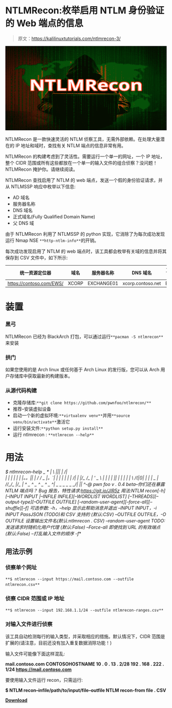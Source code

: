 # NTLMRecon:枚举启用 NTLM 身份验证的 Web 端点的信息

> 原文：<https://kalilinuxtutorials.com/ntlmrecon-3/>

[![](img//198d7be9d767e138a4417ecb5fd108e0.png)](https://blogger.googleusercontent.com/img/b/R29vZ2xl/AVvXsEjAgsabunD0W6oikwB0166NbG2H_2ql3CrIpjHjMOZoViiCBTFEobqegd6nc6-iBkHqT2RhyRbXd4-n4HtTDKJKS410QDqujgzf3iagQSdoBCz5P2aTE7AtcmzgI1VfAQt2sZrOlPayw3MOZMUMJpkpqEdEvO_lg-zDIPpK93AMkweJjkjVGzal-VVk/s728/NTML(1)%20(1).png)

NTLMRecon 是一款快速灵活的 NTLM 侦察工具，无需外部依赖。在处理大量潜在的 IP 地址和域时，查找有关 NTLM 端点的信息非常有用。

NTLMRecon 的构建考虑到了灵活性。需要运行一个单一的网址，一个 IP 地址，整个 CIDR 范围或所有这些都放在一个单一的输入文件的组合侦察？没问题！NTLMRecon 掩护你。请继续阅读。

NTLMRecon 查找启用了 NTLM 的 web 端点，发送一个假的身份验证请求，并从 NTLMSSP 响应中枚举以下信息:

*   AD 域名
*   服务器名称
*   DNS 域名
*   正式域名(Fully Qualified Domain Name)
*   父 DNS 域

由于 NTLMRecon 利用了 NTLMSSP 的 python 实现，它消除了为每次成功发现运行 Nmap NSE `**http-ntlm-info**`的开销。

每次成功发现启用了 NTLM 的 web 端点时，该工具都会枚举有关域的信息并将其保存到 CSV 文件中，如下所示:

| 统一资源定位器 | 域名 | 服务器名称 | DNS 域名 | 正式域名(Fully Qualified Domain Name) | DNS 域 |
| --- | --- | --- | --- | --- | --- |
| https://contoso.com/EWS/ | XCORP | EXCHANGE01 | xcorp.contoso.net | EXCHANGE01.xcorp.contoso.net | contoso.net |

# 装置

### 黑弓

NTLMRecon 已经为 BlackArch 打包，可以通过运行`**pacman -S ntlmrecon**`来安装

### 拱门

如果您使用的是 Arch linux 或任何基于 Arch Linux 的发行版，您可以从 Arch 用户存储库中获取最新的构建版本。

### 从源代码构建

*   克隆存储库:`**git clone https://github.com/pwnfoo/ntlmrecon/**`
*   推荐–安装虚拟设备
*   启动一个新的虚拟环境:`**virtualenv venv**`并用`**source venv/bin/activate**`激活它
*   运行安装文件:`**python setup.py install**`
*   运行 ntlmrecon : `**ntlmrecon --help**`

# 用法

**$ ntlmrecon–help
_ _*_* *| \ |*|*| | \/|*\
| | | | | | |。。|| | */ /* _
|。`| | | | | | | \/| | |/_ \/_ | ' _ \ | | | | |*| | | | | | \ \/(|()| | | | _ | _/_/_*/_ |*/_ | ^ _ ^ _ ^ _ ^ _ ^*| _ _ _ _ _ _/*| |*| ^-@ pwn foo
v . 0.4 beta–你们还在暴露 NTLM 端点吗？
Bug 报告，特性请求:https://git.io/JIR5z
用法:NTLM recon[-h][–INPUT INPUT |–INFILE INFILE][–WORDLIST WORDLIST]
[–THREADS][–output-type][–OUTFILE OUTFILE]
[–random-user-agent][–force-all][–shuffle][–f]
可选参数:
-h，–help 显示此帮助消息并退出
–INPUT INPUT，-i INPUT
PassJSON (TODO)和 CSV 支持的
(默认:CSV)
–OUTFILE OUTFILE，-O OUTFILE
设置输出文件名(默认:ntlmrecon . CSV)
–random-user-agent TODO:发送请求时随机化用户代理
(默认:False)
–Force-all 即使找到 URL 的有效端点
(默认:False)
–打乱输入文件的顺序
-f**

## 用法示例

### 侦察单个网址

`**$ ntlmrecon --input https://mail.contoso.com --outfile ntlmrecon.csv**`

### 侦察 CIDR 范围或 IP 地址

`**$ ntlmrecon --input 192.168.1.1/24 --outfile ntlmrecon-ranges.csv**`

### 对输入文件进行侦察

该工具自动检测每行的输入类型，并采取相应的措施。默认情况下，CIDR 范围是扩展的(请注意，目前还没有加入重复数据消除功能！)

输入文件可能像下面这样混乱:

**mail.contoso.com
CONTOSOHOSTNAME
10 . 0 . 13 . 2/28
192 . 168 . 222 . 1/24
https://mail.contoso.com**

要使用输入文件运行 recon，只需运行:

**$ NTLM recon–infile/path/to/input/file–outfile NTLM recon-from file . CSV**

[**Download**](https://github.com/pwnfoo/NTLMRecon)